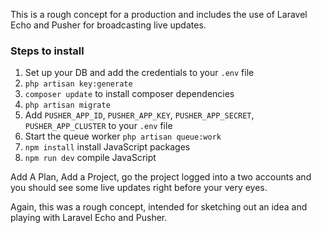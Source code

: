 This is a rough concept for a production and includes the use of Laravel Echo and Pusher for broadcasting live updates. 

### Steps to install
1. Set up your DB and add the credentials to your `.env` file
1. `php artisan key:generate`
1. `composer update` to install composer dependencies
1. `php artisan migrate`
1. Add `PUSHER_APP_ID`, `PUSHER_APP_KEY`, `PUSHER_APP_SECRET`, `PUSHER_APP_CLUSTER` to your `.env` file
1. Start the queue worker `php artisan queue:work`
1. `npm install` install JavaScript packages
1. `npm run dev` compile JavaScript

Add A Plan, Add a Project, go the project logged into a two accounts and you should see some live updates right before your very eyes. 

Again, this was a rough concept, intended for sketching out an idea and playing with Laravel Echo and Pusher. 

